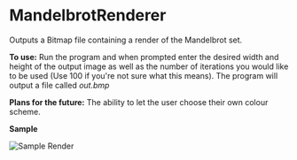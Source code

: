 # MandelbrotRenderer
Outputs a Bitmap file containing a render of the Mandelbrot set.

**To use:** Run the program and when prompted enter the desired width and height of the output image as well as the number of iterations you would like to be used (Use 100 if you're not sure what this means). The program will output a file called *out.bmp*

**Plans for the future:** The ability to let the user choose their own colour scheme.

**Sample**

![Sample Render][logo]

[logo]: http://i.imgur.com/KUuRIGn.png?1


